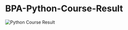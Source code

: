 # BPA-Python-Course-Result
![Python Course Result](https://user-images.githubusercontent.com/64972579/220367462-85979ead-49f2-4138-a6af-a9d099117f12.png)
